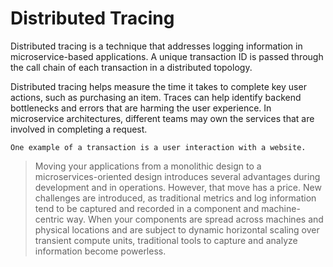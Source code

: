 # Distributed Tracing 

Distributed tracing is a technique that addresses logging information in microservice-based applications. A unique transaction ID is passed through the call chain of each transaction in a distributed topology.

Distributed tracing helps measure the time it takes to complete key user actions, such as purchasing an item. Traces can help identify backend bottlenecks and errors that are harming the user experience. In microservice architectures, different teams may own the services that are involved in completing a request.

`One example of a transaction is a user interaction with a website.`

> Moving your applications from a monolithic design to a microservices-oriented design introduces several advantages during development and in operations. However, that move has a price. New challenges are introduced, as traditional metrics and log information tend to be captured and recorded in a component and machine-centric way. When your components are spread across machines and physical locations and are subject to dynamic horizontal scaling over transient compute units, traditional tools to capture and analyze information become powerless.
